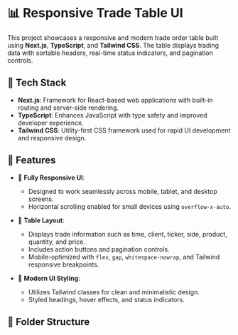# 📊 Responsive Trade Table UI

This project showcases a responsive and modern trade order table built using **Next.js**, **TypeScript**, and **Tailwind CSS**. The table displays trading data with sortable headers, real-time status indicators, and pagination controls.

## 🔧 Tech Stack

- **Next.js**: Framework for React-based web applications with built-in routing and server-side rendering.
- **TypeScript**: Enhances JavaScript with type safety and improved developer experience.
- **Tailwind CSS**: Utility-first CSS framework used for rapid UI development and responsive design.

## 🎯 Features

- 📱 **Fully Responsive UI**: 
  - Designed to work seamlessly across mobile, tablet, and desktop screens.
  - Horizontal scrolling enabled for small devices using `overflow-x-auto`.
  
- 📐 **Table Layout**:
  - Displays trade information such as time, client, ticker, side, product, quantity, and price.
  - Includes action buttons and pagination controls.
  - Mobile-optimized with `flex`, `gap`, `whitespace-nowrap`, and Tailwind responsive breakpoints.

- 🎨 **Modern UI Styling**:
  - Utilizes Tailwind classes for clean and minimalistic design.
  - Styled headings, hover effects, and status indicators.

## 📁 Folder Structure

